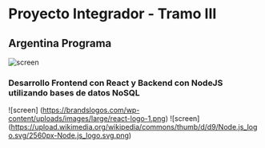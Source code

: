 # Proyecto Integrador - Tramo III
## Argentina Programa
![screen](https://encrypted-tbn0.gstatic.com/images?q=tbn:ANd9GcSfgyPR8nRn-NFuiKISdkttFjAML9v9X05xGV6hBxX4Ow&s)
### Desarrollo Frontend con React y Backend con NodeJS utilizando bases de datos NoSQL
![screen] (https://brandslogos.com/wp-content/uploads/images/large/react-logo-1.png)
![screen] (https://upload.wikimedia.org/wikipedia/commons/thumb/d/d9/Node.js_logo.svg/2560px-Node.js_logo.svg.png)
